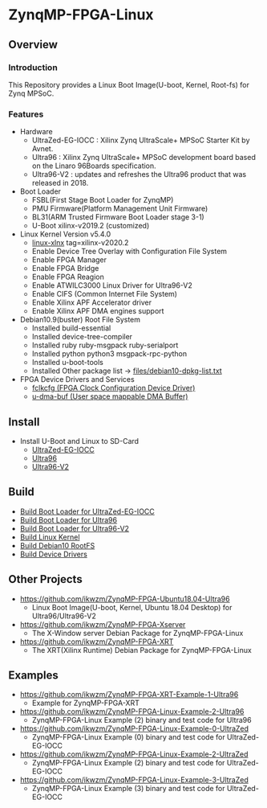 ZynqMP-FPGA-Linux
====================================================================================

Overview
------------------------------------------------------------------------------------

### Introduction

This Repository provides a Linux Boot Image(U-boot, Kernel, Root-fs) for Zynq MPSoC.

### Features

* Hardware
  + UltraZed-EG-IOCC : Xilinx Zynq UltraScale+ MPSoC Starter Kit by Avnet.
  + Ultra96    : Xilinx Zynq UltraScale+ MPSoC development board based on the Linaro 96Boards specification. 
  + Ultra96-V2 : updates and refreshes the Ultra96 product that was released in 2018.
* Boot Loader
  + FSBL(First Stage Boot Loader for ZynqMP)
  + PMU Firmware(Platform Management Unit Firmware)
  + BL31(ARM Trusted Firmware Boot Loader stage 3-1)
  + U-Boot xilinx-v2019.2 (customized)
* Linux Kernel Version v5.4.0
  + [linux-xlnx](https://github.com/Xilinx/linux-xlnx) tag=xilinx-v2020.2
  + Enable Device Tree Overlay with Configuration File System
  + Enable FPGA Manager
  + Enable FPGA Bridge
  + Enable FPGA Reagion
  + Enable ATWILC3000 Linux Driver for Ultra96-V2
  + Enable CIFS (Common Internet File System)
  + Enable Xilinx APF Accelerator driver
  + Enable Xilinx APF DMA engines support
* Debian10.9(buster) Root File System
  + Installed build-essential
  + Installed device-tree-compiler
  + Installed ruby ruby-msgpack ruby-serialport
  + Installed python python3 msgpack-rpc-python
  + Installed u-boot-tools
  + Installed Other package list -> [files/debian10-dpkg-list.txt](files/debian10-dpkg-list.txt)
* FPGA Device Drivers and Services
  + [fclkcfg    (FPGA Clock Configuration Device Driver)](https://github.com/ikwzm/fclkcfg)
  + [u-dma-buf  (User space mappable DMA Buffer)](https://github.com/ikwzm/udmabuf)

Install
------------------------------------------------------------------------------------

* Install U-Boot and Linux to SD-Card
  + [UltraZed-EG-IOCC](doc/install/ultrazed-eg-iocc.md)
  + [Ultra96](doc/install/ultra96.md)
  + [Ultra96-V2](doc/install/ultra96v2.md)

Build 
------------------------------------------------------------------------------------

* [Build Boot Loader for UltraZed-EG-IOCC](target/UltraZed-EG-IOCC/build-v2019.2/Readme.md)
* [Build Boot Loader for Ultra96](target/Ultra96/build-v2019.2/Readme.md)
* [Build Boot Loader for Ultra96-V2](target/Ultra96-V2/build-v2019.2/Readme.md)
* [Build Linux Kernel](doc/build/linux-xlnx-v2020.2-zynqmp-fpga.md)
* [Build Debian10 RootFS](doc/build/debian10-rootfs.md)
* [Build Device Drivers](doc/build/device-drivers.md)

Other Projects
------------------------------------------------------------------------------------

* https://github.com/ikwzm/ZynqMP-FPGA-Ubuntu18.04-Ultra96
  + Linux Boot Image(U-boot, Kernel, Ubuntu 18.04 Desktop) for Ultra96/Ultra96-V2
* https://github.com/ikwzm/ZynqMP-FPGA-Xserver
  + The X-Window server Debian Package for ZynqMP-FPGA-Linux
* https://github.com/ikwzm/ZynqMP-FPGA-XRT
  + The XRT(Xilinx Runtime) Debian Package for ZynqMP-FPGA-Linux


Examples
------------------------------------------------------------------------------------

* https://github.com/ikwzm/ZynqMP-FPGA-XRT-Example-1-Ultra96
  + Example for ZynqMP-FPGA-XRT
* https://github.com/ikwzm/ZynqMP-FPGA-Linux-Example-2-Ultra96
  + ZynqMP-FPGA-Linux Example (2) binary and test code for Ultra96
* https://github.com/ikwzm/ZynqMP-FPGA-Linux-Example-0-UltraZed
  + ZynqMP-FPGA-Linux Example (0) binary and test code for UltraZed-EG-IOCC
* https://github.com/ikwzm/ZynqMP-FPGA-Linux-Example-2-UltraZed
  + ZynqMP-FPGA-Linux Example (2) binary and test code for UltraZed-EG-IOCC
* https://github.com/ikwzm/ZynqMP-FPGA-Linux-Example-3-UltraZed
  + ZynqMP-FPGA-Linux Example (3) binary and test code for UltraZed-EG-IOCC

